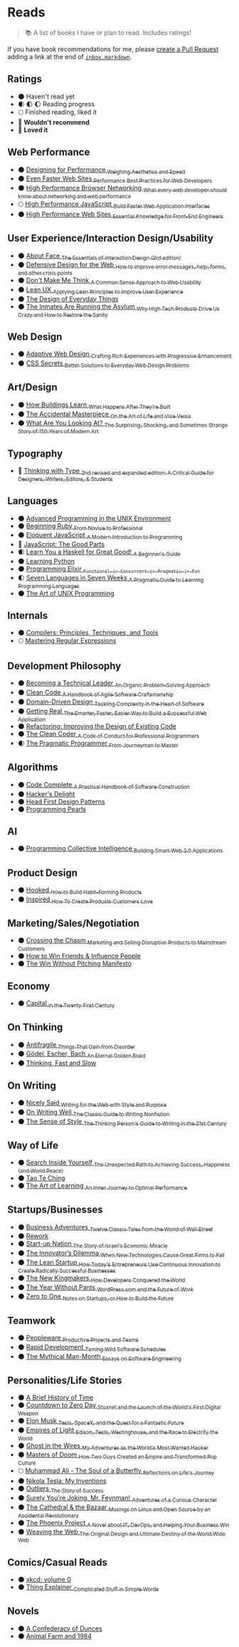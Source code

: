 # Reads

> :books: A list of books I have or plan to read. Includes ratings!

If you have book recommendations for me, please [create a Pull Request](https://github.com/bevacqua/reads/compare) adding a link at the end of [`inbox.markdown`](https://github.com/bevacqua/reads/blob/master/inbox.markdown).

## Ratings

- :new_moon: Haven't read yet
- :waxing_crescent_moon: :first_quarter_moon: :moon: Reading progress
- :full_moon: Finished reading, liked it
- :full_moon_with_face: **Wouldn't recommend**
- :star2: **Loved it**

## Web Performance

- :new_moon: [Designing for Performance <sub>Weighing Aesthetics and Speed</sub>](http://amzn.to/1SCZ0hj)
- :new_moon: [Even Faster Web Sites <sub>Performance Best Practices for Web Developers</sub>](http://amzn.to/1SCYY9b)
- :new_moon: [High Performance Browser Networking <sub>What every web developer should know about networking and web performance</sub>](http://amzn.to/1S6Vo7O)
- :full_moon: [High Performance JavaScript <sub>Build Faster Web Application Interfaces</sub>](http://amzn.to/1PMIWXs)
- :new_moon: [High Performance Web Sites <sub>Essential Knowledge for Front-End Engineers</sub>](http://amzn.to/1PMIVCQ)

## User Experience/Interaction Design/Usability

- :new_moon: [About Face <sub>The Essentials of Interaction Design _(3rd edition)_</sub>](http://amzn.to/1SD0KXQ)
- :new_moon: [Defensive Design for the Web <sub>How to improve error messages, help, forms, and other crisis points</sub>](http://amzn.to/1S6XMeX)
- :new_moon: [Don't Make Me Think <sub>A Common Sense Approach to Web Usability</sub>](http://amzn.to/1SD00SB)
- :new_moon: [Lean UX <sub>Applying Lean Principles to Improve User Experience</sub>](http://amzn.to/1S6V4WA)
- :new_moon: [The Design of Everyday Things](http://amzn.to/1SD0MyZ)
- :new_moon: [The Inmates Are Running the Asylum <sub>Why High Tech Products Drive Us Crazy and How to Restore the Sanity</sub>](http://amzn.to/1S6X80P)

## Web Design

- :new_moon: [Adaptive Web Design <sub>Crafting Rich Experiences with Progressive Enhancement</sub>](http://amzn.to/1SCYY97)
- :new_moon: [CSS Secrets <sub>Better Solutions to Everyday Web Design Problems</sub>](http://amzn.to/1PMIVml)

## Art/Design

- :new_moon: [How Buildings Learn <sub>What Happens After They're Built</sub>](http://amzn.to/1SCYQX0)
- :new_moon: [The Accidental Masterpiece <sub>On the Art of Life and Vice Versa</sub>](http://amzn.to/1SCYXSE)
- :new_moon: [What Are You Looking At? <sub>The Surprising, Shocking, and Sometimes Strange Story of 150 Years of Modern Art</sub>](http://amzn.to/1SCYY90)

## Typography

- :star2: [Thinking with Type <sub>2nd revised and expanded edition: A Critical Guide for Designers, Writers, Editors, & Students</sub>](http://amzn.to/2bXJ5IP)

## Languages

- :new_moon: [Advanced Programming in the UNIX Environment](http://amzn.to/1S6VLiD)
- :new_moon: [Beginning Ruby <sub>From Novice to Professional</sub>](http://amzn.to/1S6WVee)
- :new_moon: [Eloquent JavaScript <sub>A Modern Introduction to Programming</sub>](http://amzn.to/1S6VxrX)
- :star2: [JavaScript: The Good Parts](http://amzn.to/1SD1gVz)
- :waxing_crescent_moon: [Learn You a Haskell for Great Good! <sub>A Beginner's Guide</sub>](http://amzn.to/1SD1koq)
- :new_moon: [Learning Python](http://amzn.to/1S6XiFt)
- :new_moon: [Programming Elixir <sub>`Functional |> Concurrent |> Pragmatic |> Fun`</sub>](http://amzn.to/1PMIVmv)
- :first_quarter_moon: [Seven Languages in Seven Weeks <sub>A Pragmatic Guide to Learning Programming Languages</sub>](http://amzn.to/2bTolF3)
- :new_moon: [The Art of UNIX Programming](http://amzn.to/1PMISXS)

## Internals

- :new_moon: [Compilers: Principles, Techniques, and Tools](http://amzn.to/1SD1YCe)
- :full_moon: [Mastering Regular Expressions](http://amzn.to/1SD0Ezx)

## Development Philosophy

- :new_moon: [Becoming a Technical Leader <sub>An Organic Problem-Solving Approach</sub>](http://amzn.to/1S6XLHD)
- :new_moon: [Clean Code <sub>A Handbook of Agile Software Craftsmanship</sub>](http://amzn.to/1S6YFnH)
- :new_moon: [Domain-Driven Design <sub>Tackling Complexity in the Heart of Software</sub>](http://amzn.to/1S6WwIL)
- :new_moon: [Getting Real <sub>The Smarter, Faster, Easier Way to Build a Successful Web Application</sub>](http://amzn.to/1SD1FHK)
- :new_moon: [Refactoring: Improving the Design of Existing Code](http://amzn.to/1S6Z49J)
- :new_moon: [The Clean Coder <sub>A Code of Conduct for Professional Programmers</sub>](http://amzn.to/1S6YGrH)
- :waxing_crescent_moon: [The Pragmatic Programmer <sub>From Journeyman to Master</sub>](http://amzn.to/1S6WZdR)

## Algorithms

- :new_moon: [Code Complete <sub>A Practical Handbook of Software Construction</sub>](http://amzn.to/1PhS8R3)
- :new_moon: [Hacker's Delight](http://amzn.to/1S6WsIQ)
- :new_moon: [Head First Design Patterns](http://amzn.to/1S6XaGb)
- :new_moon: [Programming Pearls](http://amzn.to/1SD1fRH)

## AI

- :new_moon: [Programming Collective Intelligence <sub>Building Smart Web 2.0 Applications</sub>](http://amzn.to/1S6WH6L)

## Product Design

- :new_moon: [Hooked <sub>How to Build Habit-Forming Products</sub>](http://amzn.to/1SCZ0h2)
- :new_moon: [Inspired <sub>How To Create Products Customers Love</sub>](http://amzn.to/1SD1EDE)

## Marketing/Sales/Negotiation

- :new_moon: [Crossing the Chasm <sub>Marketing and Selling Disruptive Products to Mainstream Customers</sub>](http://amzn.to/1SCZnIs)
- :new_moon: [How to Win Friends & Influence People](http://amzn.to/1SCZ0h6)
- :new_moon: [The Win Without Pitching Manifesto](http://amzn.to/1SD0k3G)

## Economy

- :new_moon: [Capital <sub>in the Twenty First Century</sub>](http://amzn.to/2a727OE)

## On Thinking

- :new_moon: [Antifragile <sub>Things That Gain from Disorder</sub>](http://amzn.to/1PMIVmz)
- :new_moon: [Gödel, Escher, Bach <sub>An Eternal Golden Braid</sub>](http://amzn.to/1SCZ00J)
- :new_moon: [Thinking, Fast and Slow](http://amzn.to/1SCZOm6)

## On Writing

- :new_moon: [Nicely Said <sub>Writing for the Web with Style and Purpose</sub>](http://amzn.to/1PMIWXE)
- :new_moon: [On Writing Well <sub>The Classic Guide to Writing Nonfiction</sub>](http://amzn.to/1PMIWqx)
- :new_moon: [The Sense of Style <sub>The Thinking Person's Guide to Writing in the 21st Century</sub>](http://amzn.to/1PMIQz5)

## Way of Life

- :new_moon: [Search Inside Yourself <sub>The Unexpected Path to Achieving Success, Happiness (and World Peace)</sub>](http://amzn.to/1SCYYWw)
- :new_moon: [Tao Te Ching](http://amzn.to/1PMIXKV)
- :new_moon: [The Art of Learning <sub>An Inner Journey to Optimal Performance</sub>](http://amzn.to/1SCZHad)

## Startups/Businesses

- :new_moon: [Business Adventures <sub>Twelve Classic Tales from the World of Wall Street</sub>](http://amzn.to/2aaljeT)
- :new_moon: [Rework](http://amzn.to/1SD1coP)
- :new_moon: [Start-up Nation <sub>The Story of Israel's Economic Miracle</sub>](http://amzn.to/1SCZ0h4)
- :new_moon: [The Innovator’s Dilemma <sub>When New Technologies Cause Great Firms to Fail</sub>](http://amzn.to/1SCYYG9)
- :new_moon: [The Lean Startup <sub>How Today's Entrepreneurs Use Continuous Innovation to Create Radically Successful Businesses</sub>](http://amzn.to/1SD0Qi5)
- :new_moon: [The New Kingmakers <sub>How Developers Conquered the World</sub>](http://amzn.to/2a72jxt)
- :new_moon: [The Year Without Pants <sub>WordPress.com and the Future of Work</sub>](http://amzn.to/1SCZTX1)
- :new_moon: [Zero to One <sub>Notes on Startups, or How to Build the Future</sub>](http://amzn.to/1S6Va0y)

## Teamwork

- :new_moon: [Peopleware <sub>Productive Projects and Teams</sub>](http://amzn.to/1SD1j3S)
- :new_moon: [Rapid Development <sub>Taming Wild Software Schedules</sub>](http://amzn.to/1SD1rAv)
- :new_moon: [The Mythical Man-Month <sub>Essays on Software Engineering</sub>](http://amzn.to/1PhScjL)

## Personalities/Life Stories

- :new_moon: [A Brief History of Time](http://amzn.to/1PMITec)
- :new_moon: [Countdown to Zero Day <sub>Stuxnet and the Launch of the World's First Digital Weapon</sub>](http://amzn.to/1SCZIv0)
- :new_moon: [Elon Musk <sub>Tesla, SpaceX, and the Quest for a Fantastic Future</sub>](http://amzn.to/1PMIWXm)
- :new_moon: [Empires of Light <sub>Edison, Tesla, Westinghouse, and the Race to Electrify the World</sub>](http://amzn.to/1S6Vnki)
- :new_moon: [Ghost in the Wires <sub>My Adventures as the World's Most Wanted Hacker</sub>](http://amzn.to/1SCYYGd)
- :new_moon: [Masters of Doom <sub>How Two Guys Created an Empire and Transformed Pop Culture</sub>](http://amzn.to/1PMISXI)
- :full_moon: [Muhammad Ali - The Soul of a Butterfly <sub>Reflections on Life's Journey</sub>](http://amzn.to/2cg30VA)
- :new_moon: [Nikola Tesla: My Inventions](http://amzn.to/1S6YYip)
- :new_moon: [Outliers <sub>The Story of Success</sub>](http://amzn.to/1SCZ0hb)
- :new_moon: [Surely You're Joking, Mr. Feynman! <sub>Adventures of a Curious Character</sub>](http://amzn.to/1S6XwfU)
- :new_moon: [The Cathedral & the Bazaar <sub>Musings on Linux and Open Source by an Accidental Revolutionary</sub>](http://amzn.to/1SCYY93)
- :new_moon: [The Phoenix Project <sub>A Novel about IT, DevOps, and Helping Your Business Win</sub>](http://amzn.to/1PMIWqB)
- :new_moon: [Weaving the Web <sub>The Original Design and Ultimate Destiny of the World Wide Web</sub>](http://amzn.to/1PMITel)

## Comics/Casual Reads

- :new_moon: [xkcd: volume 0](http://amzn.to/1SD1PyG)
- :new_moon: [Thing Explainer <sub>Complicated Stuff in Simple Words</sub>](http://amzn.to/1PMIWqm)

## Novels

- :new_moon: [A Confederacy of Dunces](http://amzn.to/1SCZ0xz)
- :new_moon: [Animal Farm and 1984](http://amzn.to/1SCYYpr)
